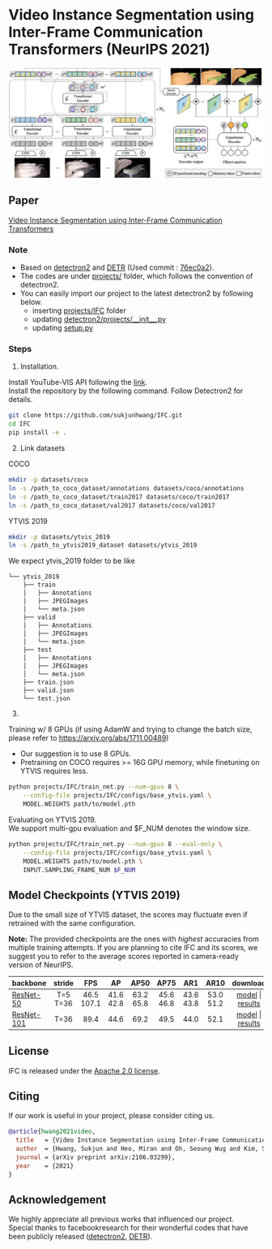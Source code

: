 # Video Instance Segmentation using Inter-Frame Communication Transformers (NeurIPS 2021)
<div align="center">
  <img src="ifc.png"/>
</div>

## Paper
[Video Instance Segmentation using Inter-Frame Communication Transformers](https://arxiv.org/abs/2106.03299)

### Note
* Based on [detectron2](https://github.com/facebookresearch/detectron2) and [DETR](https://github.com/facebookresearch/detr) (Used commit : [76ec0a2](https://github.com/facebookresearch/detectron2/commit/76ec0a2042f742bd8a16dfc81d76d42e24e96792)).
* The codes are under [projects/](projects/) folder, which follows the convention of detectron2.
* You can easily import our project to the latest detectron2 by following below.
  - inserting [projects/IFC](projects/IFC) folder
  - updating [detectron2/projects/__init\_\_.py](detectron2/projects/__init__.py)
  - updating [setup.py](./setup.py)

### Steps

1. Installation.

Install YouTube-VIS API following the [link](https://github.com/youtubevos/cocoapi).\
Install the repository by the following command. Follow Detectron2 for details.
```bash
git clone https://github.com/sukjunhwang/IFC.git
cd IFC
pip install -e .
```

2. Link datasets

COCO
```bash
mkdir -p datasets/coco
ln -s /path_to_coco_dataset/annotations datasets/coco/annotations
ln -s /path_to_coco_dataset/train2017 datasets/coco/train2017
ln -s /path_to_coco_dataset/val2017 datasets/coco/val2017
```

YTVIS 2019
```bash
mkdir -p datasets/ytvis_2019
ln -s /path_to_ytvis2019_dataset datasets/ytvis_2019
```
We expect ytvis_2019 folder to be like
```
└── ytvis_2019
    ├── train
    │   ├── Annotations
    │   ├── JPEGImages
    │   └── meta.json
    ├── valid
    │   ├── Annotations
    │   ├── JPEGImages
    │   └── meta.json
    ├── test
    │   ├── Annotations
    │   ├── JPEGImages
    │   └── meta.json
    ├── train.json
    ├── valid.json
    └── test.json
```

3.

Training w/ 8 GPUs (if using AdamW and trying to change the batch size, please refer to https://arxiv.org/abs/1711.00489)
* Our suggestion is to use 8 GPUs.
* Pretraining on COCO requires >= 16G GPU memory, while finetuning on YTVIS requires less.
```bash
python projects/IFC/train_net.py --num-gpus 8 \
    --config-file projects/IFC/configs/base_ytvis.yaml \
    MODEL.WEIGHTS path/to/model.pth
```

Evaluating on YTVIS 2019.\
We support multi-gpu evaluation and $F_NUM denotes the window size.
```bash
python projects/IFC/train_net.py --num-gpus 8 --eval-only \
    --config-file projects/IFC/configs/base_ytvis.yaml \
    MODEL.WEIGHTS path/to/model.pth \
    INPUT.SAMPLING_FRAME_NUM $F_NUM
```

## Model Checkpoints (YTVIS 2019)
Due to the small size of YTVIS dataset, the scores may fluctuate even if retrained with the same configuration.

**Note:** The provided checkpoints are the ones with *highest* accuracies from multiple training attempts.
If you are planning to cite IFC and its scores, we suggest you to refer to the average scores reported in camera-ready version of NeurIPS.

| backbone  | stride | FPS |  AP  | AP50 | AP75 |  AR1 |  AR10 | download |
|:----------|:------:|:----:|:----:|:----:|:----:|:----:|:-----:|:--------:|
| [ResNet-50](projects/IFC/configs/base_ytvis.yaml) | T=5<br>T=36 | 46.5<br>107.1 | 41.6<br>42.8 | 63.2<br>65.8 | 45.6<br>46.8 | 43.6<br>43.8 | 53.0<br>51.2 | [model](https://drive.google.com/file/d/1i2ChMm-jfilWdqEjEbfm0prKNh9_N-uK/view?usp=sharing) \| [results](https://drive.google.com/file/d/1dBVkIyYGDe8Lh18dBYO9a5OsdvcBhDSG/view?usp=sharing) |
| [ResNet-101](projects/IFC/configs/R101_ytvis.yaml) | T=36 | 89.4 | 44.6 | 69.2 | 49.5 | 44.0 | 52.1 | [model](https://drive.google.com/file/d/14leBVbWo4pWt_YvK-SLhd3W2S6mR0yV7/view?usp=sharing) \| [results](https://drive.google.com/file/d/1EnjCBUsvDeCyM5Pp9KRko_cbty9-KZIz/view?usp=sharing) |
## License

IFC is released under the [Apache 2.0 license](LICENSE).

## Citing

If our work is useful in your project, please consider citing us.

```BibTeX
@article{hwang2021video,
  title   = {Video Instance Segmentation using Inter-Frame Communication Transformers},
  author  = {Hwang, Sukjun and Heo, Miran and Oh, Seoung Wug and Kim, Seon Joo},
  journal = {arXiv preprint arXiv:2106.03299},
  year    = {2021}
}
```

## Acknowledgement
We highly appreciate all previous works that influenced our project.\
Special thanks to facebookresearch for their wonderful codes that have been publicly released ([detectron2](https://github.com/facebookresearch/detectron2), [DETR](https://github.com/facebookresearch/detr)).

